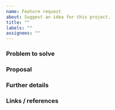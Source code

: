 ```yaml
---
name: Feature request
about: Suggest an idea for this project.
title: ""
labels: ""
assignees: ""
---
```


### Problem to solve

<!-- What problem do we solve? Try to define the who/what/why of the opportunity as a user story. For example, "As a (who), I want (what), so I can (why/value)." -->

### Proposal

<!-- How are we going to solve the problem? Try to include the user journey! -->

### Further details

<!-- Include use cases, benefits, goals, or any other details that will help us understand the problem better. -->

### Links / references
